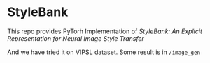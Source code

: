 # StyleBank
This repo provides PyTorh Implementation of *StyleBank: An Explicit Representation for Neural Image Style Transfer*

And we have tried it on VIPSL dataset.
Some result is in `/image_gen`

